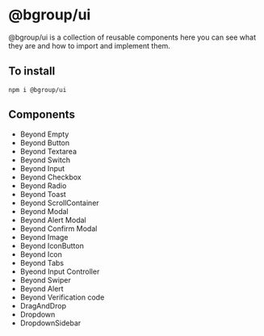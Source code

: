 
# @bgroup/ui

@bgroup/ui is a collection of reusable components here you can see what they are and how to import and implement them.   

## To install 

```npm i @bgroup/ui```

## Components

- Beyond Empty
- Beyond Button
- Beyond Textarea
- Beyond Switch
- Beyond Input
- Beyond Checkbox
- Beyond Radio
- Beyond Toast
- Beyond ScrollContainer
- Beyond Modal
- Beyond Alert Modal
- Beyond Confirm Modal
- Beyond Image
- Beyond IconButton
- Beyond Icon
- Beyond Tabs
- Byeond Input Controller
- Beyond Swiper
- Beyond Alert
- Beyond Verification code
- DragAndDrop
- Dropdown
- DropdownSidebar
